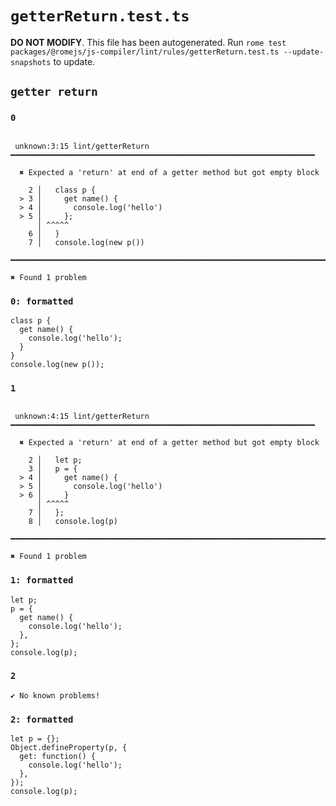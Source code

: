 # `getterReturn.test.ts`

**DO NOT MODIFY**. This file has been autogenerated. Run `rome test packages/@romejs/js-compiler/lint/rules/getterReturn.test.ts --update-snapshots` to update.

## `getter return`

### `0`

```

 unknown:3:15 lint/getterReturn ━━━━━━━━━━━━━━━━━━━━━━━━━━━━━━━━━━━━━━━━━━━━━━━━━━━━━━━━━━━━━━━━━━━━

  ✖ Expected a 'return' at end of a getter method but got empty block

    2 │   class p {
  > 3 │     get name() {
  > 4 │       console.log('hello')
  > 5 │     };
      │ ^^^^^
    6 │   }
    7 │   console.log(new p())

━━━━━━━━━━━━━━━━━━━━━━━━━━━━━━━━━━━━━━━━━━━━━━━━━━━━━━━━━━━━━━━━━━━━━━━━━━━━━━━━━━━━━━━━━━━━━━━━━━━━

✖ Found 1 problem

```

### `0: formatted`

```
class p {
  get name() {
    console.log('hello');
  }
}
console.log(new p());

```

### `1`

```

 unknown:4:15 lint/getterReturn ━━━━━━━━━━━━━━━━━━━━━━━━━━━━━━━━━━━━━━━━━━━━━━━━━━━━━━━━━━━━━━━━━━━━

  ✖ Expected a 'return' at end of a getter method but got empty block

    2 │   let p;
    3 │   p = {
  > 4 │     get name() {
  > 5 │       console.log('hello')
  > 6 │     }
      │ ^^^^^
    7 │   };
    8 │   console.log(p)

━━━━━━━━━━━━━━━━━━━━━━━━━━━━━━━━━━━━━━━━━━━━━━━━━━━━━━━━━━━━━━━━━━━━━━━━━━━━━━━━━━━━━━━━━━━━━━━━━━━━

✖ Found 1 problem

```

### `1: formatted`

```
let p;
p = {
  get name() {
    console.log('hello');
  },
};
console.log(p);

```

### `2`

```
✔ No known problems!

```

### `2: formatted`

```
let p = {};
Object.defineProperty(p, {
  get: function() {
    console.log('hello');
  },
});
console.log(p);

```

